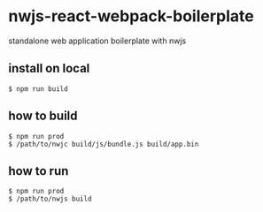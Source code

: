 # nwjs-react-webpack-boilerplate
standalone web application boilerplate with nwjs

## install on local

```
$ npm run build

```

## how to build

```
$ npm run prod
$ /path/to/nwjc build/js/bundle.js build/app.bin
```

## how to run

```
$ npm run prod
$ /path/to/nwjs build
```
